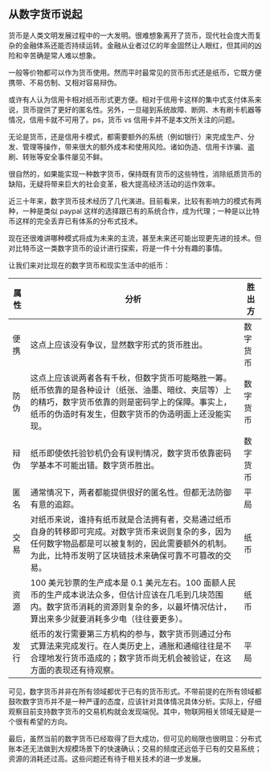 ## 从数字货币说起

货币是人类文明发展过程中的一大发明。很难想象离开了货币，现代社会庞大而复杂的金融体系还能否持续运转。金融从业者过亿的年金固然让人眼红，但其间的凶险和辛苦确是常人难以想象。

一般等价物都可以作为货币使用。然而平时最常见的货币形式还是纸币，它既方便携带、不易仿制、又相对容易辩伪。

或许有人认为信用卡相对纸币形式更方便。相对于信用卡这样的集中式支付体系来说，货币提供了更好的匿名性。另外，一旦碰到系统故障、断网、木有刷卡机器等情况，信用卡就不可用了。ps，货币 vs 信用卡并不是本文所关注的问题。

无论是货币，还是信用卡模式，都需要额外的系统（例如银行）来完成生产、分发、管理等操作，带来很大的额外成本和使用风险。诸如伪造、信用卡诈骗、盗刷、转账等安全事件屡见不鲜。

很自然的，如果能实现一种数字货币，保持既有货币的这些特性，消除纸质货币的缺陷，无疑将带来巨大的社会变革，极大提高经济活动的运作效率。

近三十年来，数字货币技术经历了几代演进。目前看来，比较有影响力的模式有两种，一种是类似 paypal 这样的选择跟已有的系统合作，成为代理；一种是以比特币这样的完全丢弃已有体系的分布式技术。

现在还很难讲哪种模式将成为未来的主流，甚至未来还可能出现更先进的技术。但对比特币这一类数字货币的设计进行探索，将是一件十分有趣的事情。

让我们来对比现在的数字货币和现实生活中的纸币：

| 属性 | 分析 | 胜出方
| --- | --- | ---
| 便携 | 这点上应该没有争议，显然数字形式的货币胜出。| 数字货币
| 防伪 | 这点上应该说两者各有千秋，但数字货币可能略胜一筹。纸币依靠的是各种设计（纸张、油墨、暗纹、夹层等）上的精巧，数字货币依靠的则是密码学上的保障。事实上，纸币的伪造时有发生，但数字货币的伪造明面上还没能实现。| 数字货币
| 辩伪 | 纸币即使依托验钞机仍会有误判情况，数字货币依靠密码学基本不可能出错。数字货币胜出。| 数字货币
| 匿名 | 通常情况下，两者都能提供很好的匿名性。但都无法防御有意的追踪。| 平局
| 交易 | 对纸币来说，谁持有纸币就是合法拥有者，交易通过纸币自身的转移即可完成。对数字货币来说则复杂的多，因为任何数字物品都是可以被复制的，因此需要额外的机制。为此，比特币发明了区块链技术来确保可靠不可篡改的交易。| 纸币
| 资源 | 100 美元钞票的生产成本是 0.1 美元左右。100 面额人民币的生产成本说法众多，但估计应该在几毛到几块范围内。数字货币消耗的资源则复杂的多，以最坏情况估计，算出来多少就要消耗多少电（往往要更多）。| 纸币
| 发行 | 纸币的发行需要第三方机构的参与，数字货币则通过分布式算法来完成发行。在人类历史上，通胀和通缩往往是不合理地发行货币造成的；数字货币尚无机会被验证，在这方面的表现还有待观察。| 平局

可见，数字货币并非在所有领域都优于已有的货币形式。不带前提的在所有领域都鼓吹数字货币并不是一种严谨的态度，应该针对具体情况具体分析。实际上，仔细观察目前支持数字货币的交易机构就会发现端倪。其中，物联网相关领域无疑是一个很有希望的方向。

最后，虽然当前的数字货币已经取得了巨大成功，但可见的局限也很明显：分布式账本还无法做到大规模场景下的快速确认；交易的频度还远低于已有的交易系统；资源的消耗还过高。这些问题还有待于相关技术的进一步发展。